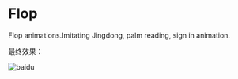 # Flop
Flop animations.Imitating Jingdong, palm reading, sign in animation.

最终效果：

![baidu](https://github.com/wsj2012/Flop/blob/master/drop.gif) 

